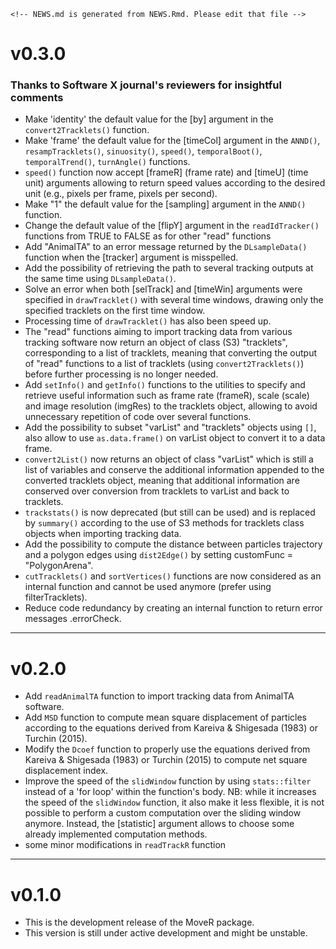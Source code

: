 ```{=html}
<!-- NEWS.md is generated from NEWS.Rmd. Please edit that file -->
```
# v0.3.0

### Thanks to Software X journal's reviewers for insightful comments

-   Make 'identity' the default value for the \[by\] argument in the
    `convert2Tracklets()` function.
-   Make 'frame' the default value for the \[timeCol\] argument in the
    `ANND()`, `resampTracklets()`, `sinuosity()`, `speed()`,
    `temporalBoot()`, `temporalTrend()`, `turnAngle()` functions.
-   `speed()` function now accept \[frameR\] (frame rate) and \[timeU\]
    (time unit) arguments allowing to return speed values according to
    the desired unit (e.g., pixels per frame, pixels per second).
-   Make "1" the default value for the \[sampling\] argument in the
    `ANND()` function.
-   Change the default value of the \[flipY\] argument in the
    `readIdTracker()` functions from TRUE to FALSE as for other "read"
    functions
-   Add "AnimalTA" to an error message returned by the `DLsampleData()`
    function when the \[tracker\] argument is misspelled.
-   Add the possibility of retrieving the path to several tracking
    outputs at the same time using `DLsampleData()`.
-   Solve an error when both \[selTrack\] and \[timeWin\] arguments were
    specified in `drawTracklet()` with several time windows, drawing
    only the specified tracklets on the first time window.
-   Processing time of `drawTracklet()` has also been speed up.
-   The "read" functions aiming to import tracking data from various
    tracking software now return an object of class (S3) "tracklets",
    corresponding to a list of tracklets, meaning that converting the
    output of "read" functions to a list of tracklets (using
    `convert2Tracklets()`) before further processing is no longer
    needed.
-   Add `setInfo()` and `getInfo()` functions to the utilities to
    specify and retrieve useful information such as frame rate (frameR),
    scale (scale) and image resolution (imgRes) to the tracklets object,
    allowing to avoid unnecessary repetition of code over several
    functions.
-   Add the possibility to subset "varList" and "tracklets" objects
    using `[]`, also allow to use `as.data.frame()` on varList object to
    convert it to a data frame.
-   `convert2List()` now returns an object of class "varList" which is
    still a list of variables and conserve the additional information
    appended to the converted tracklets object, meaning that additional
    information are conserved over conversion from tracklets to varList
    and back to tracklets.
-   `trackstats()` is now deprecated (but still can be used) and is
    replaced by `summary()` according to the use of S3 methods for
    tracklets class objects when importing tracking data.
-   Add the possibility to compute the distance between particles
    trajectory and a polygon edges using `dist2Edge()` by setting
    customFunc = "PolygonArena".
-   `cutTracklets()` and `sortVertices()` functions are now considered
    as an internal function and cannot be used anymore (prefer using
    filterTracklets).
-   Reduce code redundancy by creating an internal function to return
    error messages .errorCheck.

------------------------------------------------------------------------

# v0.2.0

-   Add `readAnimalTA` function to import tracking data from AnimalTA
    software.
-   Add `MSD` function to compute mean square displacement of particles
    according to the equations derived from Kareiva & Shigesada (1983)
    or Turchin (2015).
-   Modify the `Dcoef` function to properly use the equations derived
    from Kareiva & Shigesada (1983) or Turchin (2015) to compute net
    square displacement index.
-   Improve the speed of the `slidWindow` function by using
    `stats::filter` instead of a 'for loop' within the function's body.
    NB: while it increases the speed of the `slidWindow` function, it
    also make it less flexible, it is not possible to perform a custom
    computation over the sliding window anymore. Instead, the
    \[statistic\] argument allows to choose some already implemented
    computation methods.
-   some minor modifications in `readTrackR` function

------------------------------------------------------------------------

# v0.1.0

-   This is the development release of the MoveR package.
-   This version is still under active development and might be
    unstable.
